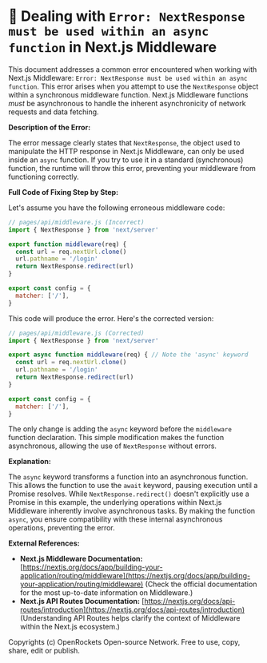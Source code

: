 # 🐞 Dealing with `Error: NextResponse must be used within an async function` in Next.js Middleware


This document addresses a common error encountered when working with Next.js Middleware: `Error: NextResponse must be used within an async function`. This error arises when you attempt to use the `NextResponse` object within a synchronous middleware function.  Next.js Middleware functions *must* be asynchronous to handle the inherent asynchronicity of network requests and data fetching.


**Description of the Error:**

The error message clearly states that `NextResponse`, the object used to manipulate the HTTP response in Next.js Middleware, can only be used inside an `async` function.  If you try to use it in a standard (synchronous) function, the runtime will throw this error, preventing your middleware from functioning correctly.


**Full Code of Fixing Step by Step:**

Let's assume you have the following erroneous middleware code:

```javascript
// pages/api/middleware.js (Incorrect)
import { NextResponse } from 'next/server'

export function middleware(req) {
  const url = req.nextUrl.clone()
  url.pathname = '/login'
  return NextResponse.redirect(url)
}

export const config = {
  matcher: ['/'],
}
```

This code will produce the error.  Here's the corrected version:

```javascript
// pages/api/middleware.js (Corrected)
import { NextResponse } from 'next/server'

export async function middleware(req) { // Note the 'async' keyword
  const url = req.nextUrl.clone()
  url.pathname = '/login'
  return NextResponse.redirect(url)
}

export const config = {
  matcher: ['/'],
}
```

The only change is adding the `async` keyword before the `middleware` function declaration.  This simple modification makes the function asynchronous, allowing the use of `NextResponse` without errors.


**Explanation:**

The `async` keyword transforms a function into an asynchronous function.  This allows the function to use the `await` keyword, pausing execution until a Promise resolves.  While `NextResponse.redirect()` doesn't explicitly use a Promise in this example, the underlying operations within Next.js Middleware inherently involve asynchronous tasks. By making the function `async`, you ensure compatibility with these internal asynchronous operations, preventing the error.


**External References:**

* **Next.js Middleware Documentation:** [https://nextjs.org/docs/app/building-your-application/routing/middleware](https://nextjs.org/docs/app/building-your-application/routing/middleware)  (Check the official documentation for the most up-to-date information on Middleware.)
* **Next.js API Routes Documentation:** [https://nextjs.org/docs/api-routes/introduction](https://nextjs.org/docs/api-routes/introduction) (Understanding API Routes helps clarify the context of Middleware within the Next.js ecosystem.)


Copyrights (c) OpenRockets Open-source Network. Free to use, copy, share, edit or publish.

